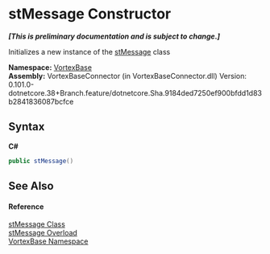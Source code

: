 # stMessage Constructor 
 _**\[This is preliminary documentation and is subject to change.\]**_

Initializes a new instance of the <a href="T_VortexBase_stMessage.md">stMessage</a> class

**Namespace:**&nbsp;<a href="N_VortexBase.md">VortexBase</a><br />**Assembly:**&nbsp;VortexBaseConnector (in VortexBaseConnector.dll) Version: 0.101.0-dotnetcore.38+Branch.feature/dotnetcore.Sha.9184ded7250ef900bfdd1d83b2841836087bcfce

## Syntax

**C#**<br />
``` C#
public stMessage()
```


## See Also


#### Reference
<a href="T_VortexBase_stMessage.md">stMessage Class</a><br /><a href="Overload_VortexBase_stMessage__ctor.md">stMessage Overload</a><br /><a href="N_VortexBase.md">VortexBase Namespace</a><br />